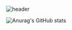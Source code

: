 ![header](https://capsule-render.vercel.app/api?type=cylinder&color=auto&height=200&section=header&text=Welcome!%20I'm%20Yoon%20Johyun&fontSize=60)

![Anurag's GitHub stats](https://github-readme-stats.vercel.app/api?username=porory415&show_icons=true&theme=radical)


